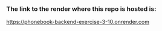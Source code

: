 ### The link to the render where this repo is hosted is:

https://phonebook-backend-exercise-3-10.onrender.com